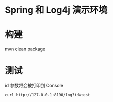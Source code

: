 # Spring 和 Log4j 演示环境

# 构建
mvn clean package

# 测试

id 参数将会被打印到 Console
```
curl http://127.0.0.1:8190/log?id=test
```
